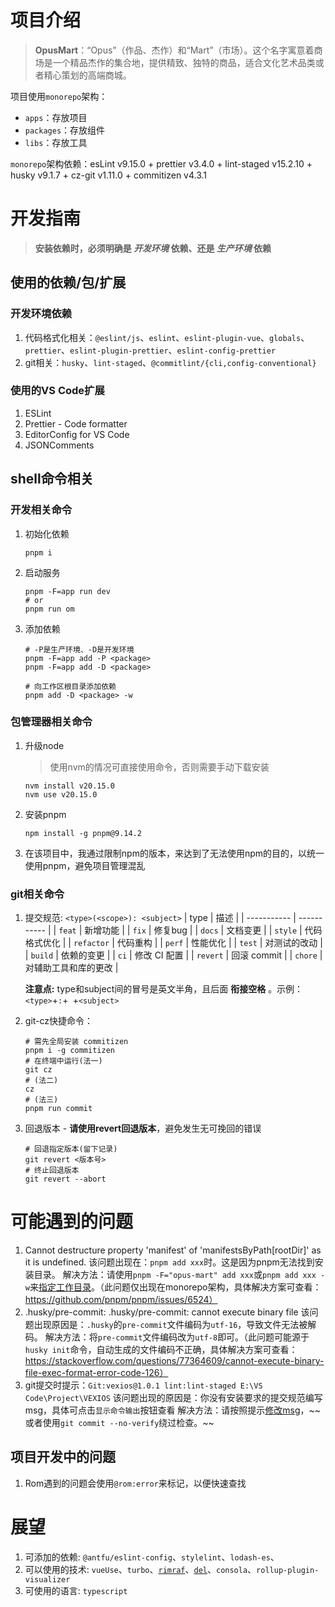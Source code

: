 # 项目介绍

> **OpusMart**：“Opus”（作品、杰作）和“Mart”（市场）。这个名字寓意着商场是一个精品杰作的集合地，提供精致、独特的商品，适合文化艺术品类或者精心策划的高端商城。

项目使用`monorepo`架构：

- `apps`：存放项目
- `packages`：存放组件
- `libs`：存放工具

`monorepo`架构依赖：esLint v9.15.0 + prettier v3.4.0 + lint-staged v15.2.10 + husky v9.1.7 + cz-git v1.11.0 + commitizen v4.3.1

# 开发指南

> **安装依赖时，必须明确是 _开发环境_ 依赖、还是 _生产环境_ 依赖**

## 使用的依赖/包/扩展

### 开发环境依赖

1. 代码格式化相关：`@eslint/js`、`eslint`、`eslint-plugin-vue`、`globals`、`prettier`、`eslint-plugin-prettier`、`eslint-config-prettier`
2. git相关：`husky`、`lint-staged`、`@commitlint/{cli,config-conventional}`

### 使用的VS Code扩展

1. ESLint
2. Prettier - Code formatter
3. EditorConfig for VS Code
4. JSONComments

## shell命令相关


### 开发相关命令

1. 初始化依赖

   ```shell
   pnpm i
   ```

2. 启动服务

   ```shell
   pnpm -F=app run dev
   # or
   pnpm run om
   ```

3. 添加依赖

   ```shell
   # -P是生产环境、-D是开发环境
   pnpm -F=app add -P <package>
   pnpm -F=app add -D <package>

   # 向工作区根目录添加依赖
   pnpm add -D <package> -w
   ```

### 包管理器相关命令

1. 升级node

   > 使用nvm的情况可直接使用命令，否则需要手动下载安装

   ```shell
   nvm install v20.15.0
   nvm use v20.15.0
   ```

2. 安装pnpm

   ```shell
   npm install -g pnpm@9.14.2
   ```

3. 在该项目中，我通过限制npm的版本，来达到了无法使用npm的目的，以统一使用pnpm，避免项目管理混乱

### git相关命令

1. 提交规范: `<type>(<scope>): <subject>`
   | type | 描述 |
   | ----------- | ----------- |
   | `feat` | 新增功能 |
   | `fix` | 修复bug |
   | `docs` | 文档变更 |
   | `style` | 代码格式优化 |
   | `refactor` | 代码重构 |
   | `perf` | 性能优化 |
   | `test` | 对测试的改动 |
   | `build` | 依赖的变更 |
   | `ci` | 修改 CI 配置 |
   | `revert` | 回滚 commit |
   | `chore` | 对辅助工具和库的更改 |

   **注意点:** type和subject间的冒号是英文半角，且后面 **衔接空格** 。示例：`<type>`+`:`+` `+`<subject>`

2. git-cz快捷命令：
   ```shell
   # 需先全局安装 commitizen
   pnpm i -g commitizen
   # 在终端中运行(法一)
   git cz
   # (法二)
   cz
   # (法三)
   pnpm run commit
   ```
3. 回退版本 - **请使用revert回退版本**，避免发生无可挽回的错误
   ```shell
   # 回退指定版本(留下记录)
   git revert <版本号>
   # 终止回退版本
   git revert --abort
   ```

# 可能遇到的问题

1. Cannot destructure property 'manifest' of 'manifestsByPath[rootDir]' as it is undefined.
   该问题出现在：`pnpm add xxx`时。这是因为pnpm无法找到安装目录。
   解决方法：请使用`pnpm -F="opus-mart" add xxx`或`pnpm add xxx -w`来[指定工作目录](#开发相关命令)。（此问题仅出现在monorepo架构，具体解决方案可查看：https://github.com/pnpm/pnpm/issues/6524）
2. .husky/pre-commit: .husky/pre-commit: cannot execute binary file
   该问题出现原因是：`.husky`的`pre-commit`文件编码为`utf-16`，导致文件无法被解码。
   解决方法：将`pre-commit`文件编码改为`utf-8`即可。（此问题可能源于`husky init`命令，自动生成的文件编码不正确，具体解决方案可查看：https://stackoverflow.com/questions/77364609/cannot-execute-binary-file-exec-format-error-code-126）
3. git提交时提示：`Git:vexios@1.0.1 lint:lint-staged E:\VS Code\Project\VEXIOS`
   该问题出现的原因是：你没有安装要求的提交规范编写msg，具体可点击`显示命令输出`按钮查看
   解决方法：请按照提示[修改msg](#git相关命令)，~~ 或者使用`git commit --no-verify`绕过检查。~~

## 项目开发中的问题

1. Rom遇到的问题会使用`@rom:error`来标记，以便快速查找

# 展望

1. 可添加的依赖: `@antfu/eslint-config`、`stylelint`、`lodash-es`、
2. 可以使用的技术: `vueUse`、`turbo`、[`rimraf`](https://github.com/isaacs/rimraf)、[`del`](https://www.npmjs.com/package/del)、`consola`、`rollup-plugin-visualizer`
3. 可使用的语言: `typescript`

